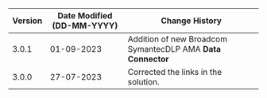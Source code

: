| **Version** | **Date Modified (DD-MM-YYYY)** | **Change History**                                                 |
|-------------|--------------------------------|--------------------------------------------------------------------|
| 3.0.1       | 01-09-2023                     | Addition of new Broadcom SymantecDLP AMA **Data Connector**        |
| 3.0.0       | 27-07-2023                     | Corrected the links in the solution.                               |
